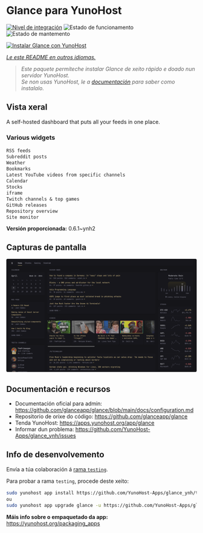<!--
NOTA: Este README foi creado automáticamente por <https://github.com/YunoHost/apps/tree/master/tools/readme_generator>
NON debe editarse manualmente.
-->

# Glance para YunoHost

[![Nivel de integración](https://dash.yunohost.org/integration/glance.svg)](https://ci-apps.yunohost.org/ci/apps/glance/) ![Estado de funcionamento](https://ci-apps.yunohost.org/ci/badges/glance.status.svg) ![Estado de mantemento](https://ci-apps.yunohost.org/ci/badges/glance.maintain.svg)

[![Instalar Glance con YunoHost](https://install-app.yunohost.org/install-with-yunohost.svg)](https://install-app.yunohost.org/?app=glance)

*[Le este README en outros idiomas.](./ALL_README.md)*

> *Este paquete permíteche instalar Glance de xeito rápido e doado nun servidor YunoHost.*  
> *Se non usas YunoHost, le a [documentación](https://yunohost.org/install) para saber como instalalo.*

## Vista xeral

A self-hosted dashboard that puts all your feeds in one place.

### Various widgets

    RSS feeds
    Subreddit posts
    Weather
    Bookmarks
    Latest YouTube videos from specific channels
    Calendar
    Stocks
    iframe
    Twitch channels & top games
    GitHub releases
    Repository overview
    Site monitor


**Versión proporcionada:** 0.6.1~ynh2

## Capturas de pantalla

![Captura de pantalla de Glance](./doc/screenshots/screenshot.png)

## Documentación e recursos

- Documentación oficial para admin: <https://github.com/glanceapp/glance/blob/main/docs/configuration.md>
- Repositorio de orixe do código: <https://github.com/glanceapp/glance>
- Tenda YunoHost: <https://apps.yunohost.org/app/glance>
- Informar dun problema: <https://github.com/YunoHost-Apps/glance_ynh/issues>

## Info de desenvolvemento

Envía a túa colaboración á [rama `testing`](https://github.com/YunoHost-Apps/glance_ynh/tree/testing).

Para probar a rama `testing`, procede deste xeito:

```bash
sudo yunohost app install https://github.com/YunoHost-Apps/glance_ynh/tree/testing --debug
ou
sudo yunohost app upgrade glance -u https://github.com/YunoHost-Apps/glance_ynh/tree/testing --debug
```

**Máis info sobre o empaquetado da app:** <https://yunohost.org/packaging_apps>
